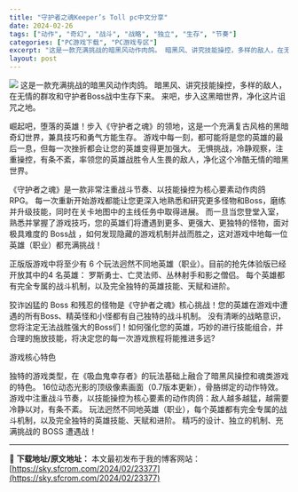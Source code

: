 ```yaml
---
title: "守护者之魂Keeper’s Toll pc中文分享"
date: 2024-02-26
tags: ["动作", "奇幻", "战斗", "战略", "独立", "生存", "节奏"]
categories: ["PC游戏下载", "PC游戏专区"]
excerpt: "这是一款充满挑战的暗黑风动作肉鸽。 暗黑风、讲究技能操控，多样的敌人，在无情的群攻和守护者Boss战中生存下来。 来吧，步入这黑暗世界，净化这片诅咒之地。 崛起吧，堕落的英雄！步入《守护者之魂》的领地，这是一个充满复古风格的黑暗奇幻世界，兼具技巧和勇气方能生存。 游戏中每一刻，都可能将是您的英雄的最&hellip;"
layout: post
---
```


<img class="game_header_image_full aligncenter" src="https://cdn.akamai.steamstatic.com/steam/apps/2002220/header.jpg?t=1708371807" />
这是一款充满挑战的暗黑风动作肉鸽。 暗黑风、讲究技能操控，多样的敌人，在无情的群攻和守护者Boss战中生存下来。 来吧，步入这黑暗世界，净化这片诅咒之地。

崛起吧，堕落的英雄！步入《守护者之魂》的领地，这是一个充满复古风格的黑暗奇幻世界，兼具技巧和勇气方能生存。
游戏中每一刻，都可能将是您的英雄的最后一息，但每一次挫折都会让您的英雄变得更加强大。
无惧挑战，冷静观察，注重操控，有条不紊，率领您的英雄战胜令人生畏的敌人，净化这个冷酷无情的暗黑世界。

《守护者之魂》是一款非常注重战斗节奏、以技能操控为核心要素动作肉鸽RPG。
每一次重新开始游戏都能让您更深入地熟悉和研究更多怪物和Boss，磨练并升级技能，同时在关卡地图中的主线任务中取得进展。
而一旦当您登堂入室，熟悉并掌握了游戏技巧，您的英雄们将遭遇到更多、更强大、更独特的怪物，面对极具难度的 Boss战 ，如何发现隐藏的游戏机制并战而胜之，这对游戏中地每一位英雄（职业）都充满挑战！

正版版游戏中将至少有 6 个玩法迥然不同地英雄（职业）。目前的抢先体验版已经开放其中的4 名英雄： 罗斯勇士、亡灵法师、丛林射手和影之僧侣。
每个英雄都有完全专属的战斗机制，以及完全独特的英雄技能、天赋和进阶。

狡诈凶猛的 Boss 和残忍的怪物是《守护者之魂》核心挑战！您的英雄在游戏中遭遇的所有Boss、精英怪和小怪都有自己独特的战斗机制。
没有清晰的战略意识，您将注定无法战胜强大的Boss们！如何强化您的英雄，巧妙的进行技能组合，并合理的施放技能，将决定您的每一次游戏旅程将能推进多远?

游戏核心特色

独特的游戏类型，在《吸血鬼幸存者》的玩法基础上融合了暗黑风操控和魂类游戏的特色。
16位动态光影的顶级像素画面（0.7版本更新），骨胳绑定的动作特效。
游戏中注重战斗节奏，以技能操控为核心要素的动作肉鸽：敌人越多越猛，越需要冷静以对，有条不紊。
玩法迥然不同地英雄（职业），每个英雄都有完全专属的战斗机制，以及完全独特的英雄技能、天赋和进阶。
精巧的设计、独立的机制、充满挑战的 BOSS 遭遇战！

---
📖 **下载地址/原文地址：** 本文最初发布于我的博客网站：[https://sky.sfcrom.com/2024/02/23377](https://sky.sfcrom.com/2024/02/23377)
